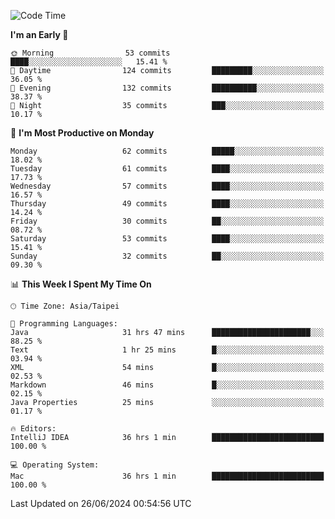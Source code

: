 <!--START_SECTION:waka-->
![Code Time](http://img.shields.io/badge/Code%20Time-1%2C125%20hrs%206%20mins-blue)

**I'm an Early 🐤** 

```text
🌞 Morning                53 commits          ████░░░░░░░░░░░░░░░░░░░░░   15.41 % 
🌆 Daytime                124 commits         █████████░░░░░░░░░░░░░░░░   36.05 % 
🌃 Evening                132 commits         ██████████░░░░░░░░░░░░░░░   38.37 % 
🌙 Night                  35 commits          ███░░░░░░░░░░░░░░░░░░░░░░   10.17 % 
```
📅 **I'm Most Productive on Monday** 

```text
Monday                   62 commits          █████░░░░░░░░░░░░░░░░░░░░   18.02 % 
Tuesday                  61 commits          ████░░░░░░░░░░░░░░░░░░░░░   17.73 % 
Wednesday                57 commits          ████░░░░░░░░░░░░░░░░░░░░░   16.57 % 
Thursday                 49 commits          ████░░░░░░░░░░░░░░░░░░░░░   14.24 % 
Friday                   30 commits          ██░░░░░░░░░░░░░░░░░░░░░░░   08.72 % 
Saturday                 53 commits          ████░░░░░░░░░░░░░░░░░░░░░   15.41 % 
Sunday                   32 commits          ██░░░░░░░░░░░░░░░░░░░░░░░   09.30 % 
```


📊 **This Week I Spent My Time On** 

```text
🕑︎ Time Zone: Asia/Taipei

💬 Programming Languages: 
Java                     31 hrs 47 mins      ██████████████████████░░░   88.25 % 
Text                     1 hr 25 mins        █░░░░░░░░░░░░░░░░░░░░░░░░   03.94 % 
XML                      54 mins             █░░░░░░░░░░░░░░░░░░░░░░░░   02.53 % 
Markdown                 46 mins             █░░░░░░░░░░░░░░░░░░░░░░░░   02.15 % 
Java Properties          25 mins             ░░░░░░░░░░░░░░░░░░░░░░░░░   01.17 % 

🔥 Editors: 
IntelliJ IDEA            36 hrs 1 min        █████████████████████████   100.00 % 

💻 Operating System: 
Mac                      36 hrs 1 min        █████████████████████████   100.00 % 
```


 Last Updated on 26/06/2024 00:54:56 UTC
<!--END_SECTION:waka-->
